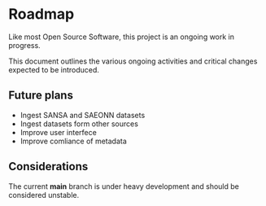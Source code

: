 
# Roadmap

Like most Open Source Software, this project is an ongoing work in progress.

This document outlines the various ongoing activities and critical changes 
expected to be introduced.

## Future plans

- Ingest SANSA and SAEONN datasets
- Ingest datasets form other sources
- Improve user interfece
- Improve comliance of metadata

## Considerations

The current **main** branch is under heavy development and should be considered
unstable.